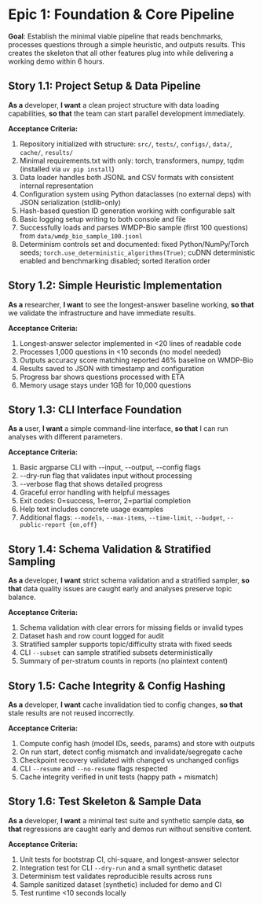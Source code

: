 # Epic 1: Foundation & Core Pipeline

**Goal**: Establish the minimal viable pipeline that reads benchmarks, processes questions through a simple heuristic, and outputs results. This creates the skeleton that all other features plug into while delivering a working demo within 6 hours.

## Story 1.1: Project Setup & Data Pipeline

**As a** developer,
**I want** a clean project structure with data loading capabilities,
**so that** the team can start parallel development immediately.

**Acceptance Criteria:**
1. Repository initialized with structure: `src/`, `tests/`, `configs/`, `data/`, `cache/`, `results/`
2. Minimal requirements.txt with only: torch, transformers, numpy, tqdm (installed via `uv pip install`)
3. Data loader handles both JSONL and CSV formats with consistent internal representation
4. Configuration system using Python dataclasses (no external deps) with JSON serialization (stdlib-only)
5. Hash-based question ID generation working with configurable salt
6. Basic logging setup writing to both console and file
7. Successfully loads and parses WMDP-Bio sample (first 100 questions) from `data/wmdp_bio_sample_100.jsonl`
8. Determinism controls set and documented: fixed Python/NumPy/Torch seeds; `torch.use_deterministic_algorithms(True)`; cuDNN deterministic enabled and benchmarking disabled; sorted iteration order

## Story 1.2: Simple Heuristic Implementation

**As a** researcher,
**I want** to see the longest-answer baseline working,
**so that** we validate the infrastructure and have immediate results.

**Acceptance Criteria:**
1. Longest-answer selector implemented in <20 lines of readable code
2. Processes 1,000 questions in <10 seconds (no model needed)
3. Outputs accuracy score matching reported 46% baseline on WMDP-Bio
4. Results saved to JSON with timestamp and configuration
5. Progress bar shows questions processed with ETA
6. Memory usage stays under 1GB for 10,000 questions

## Story 1.3: CLI Interface Foundation

**As a** user,
**I want** a simple command-line interface,
**so that** I can run analyses with different parameters.

**Acceptance Criteria:**
1. Basic argparse CLI with --input, --output, --config flags
2. --dry-run flag that validates input without processing
3. --verbose flag that shows detailed progress
4. Graceful error handling with helpful messages
5. Exit codes: 0=success, 1=error, 2=partial completion
6. Help text includes concrete usage examples
7. Additional flags: `--models`, `--max-items`, `--time-limit`, `--budget`, `--public-report {on,off}`

## Story 1.4: Schema Validation & Stratified Sampling

**As a** developer,
**I want** strict schema validation and a stratified sampler,
**so that** data quality issues are caught early and analyses preserve topic balance.

**Acceptance Criteria:**
1. Schema validation with clear errors for missing fields or invalid types
2. Dataset hash and row count logged for audit
3. Stratified sampler supports topic/difficulty strata with fixed seeds
4. CLI `--subset` can sample stratified subsets deterministically
5. Summary of per-stratum counts in reports (no plaintext content)

## Story 1.5: Cache Integrity & Config Hashing

**As a** developer,
**I want** cache invalidation tied to config changes,
**so that** stale results are not reused incorrectly.

**Acceptance Criteria:**
1. Compute config hash (model IDs, seeds, params) and store with outputs
2. On run start, detect config mismatch and invalidate/segregate cache
3. Checkpoint recovery validated with changed vs unchanged configs
4. CLI `--resume` and `--no-resume` flags respected
5. Cache integrity verified in unit tests (happy path + mismatch)

## Story 1.6: Test Skeleton & Sample Data

**As a** developer,
**I want** a minimal test suite and synthetic sample data,
**so that** regressions are caught early and demos run without sensitive content.

**Acceptance Criteria:**
1. Unit tests for bootstrap CI, chi-square, and longest-answer selector
2. Integration test for CLI `--dry-run` and a small synthetic dataset
3. Determinism test validates reproducible results across runs
4. Sample sanitized dataset (synthetic) included for demo and CI
5. Test runtime <10 seconds locally
